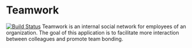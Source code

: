 # Teamwork

[![Build Status](https://travis-ci.com/AbrahamOssai/teamwork.svg?branch=develop)](https://travis-ci.com/AbrahamOssai/teamwork)
Teamwork is an internal social network for employees of an organization. The goal of this application is to facilitate more interaction between colleagues and promote team bonding.
